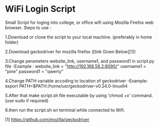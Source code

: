 # WiFi Login Script

Small Script for loging into college, or office wifi using Mozilla Firefox web browser. Steps to use :

1.Download or clone the script to your local machine. (preferably in home folder)

2.Download geckodriver for mozilla firefox ([link Given Below][1])

3.Change perameters website_link, username1, and password1 in script.py file
  -Example : 
   website_link = "http://192.168.56.2:8090/"
   username1 = "pine"
   password1 = "qwerty"

4.Change PATH variable accoding to location of geckodriver
  -Example: 
   export PATH=$PATH:/home/usr/geckodriver-v0.24.0-linux64

5.After that make script.sh file executable by using 'chmod +x' command.(use sudo if required)

6.then run the script.sh on terminal while connected to Wifi.

[1] https://github.com/mozilla/geckodriver
